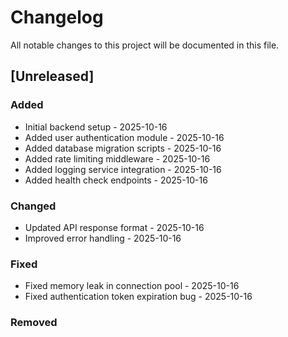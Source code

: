 # Changelog

All notable changes to this project will be documented in this file.

## [Unreleased]

### Added
- Initial backend setup - 2025-10-16
- Added user authentication module - 2025-10-16
- Added database migration scripts - 2025-10-16
- Added rate limiting middleware - 2025-10-16
- Added logging service integration - 2025-10-16
- Added health check endpoints - 2025-10-16

### Changed
- Updated API response format - 2025-10-16
- Improved error handling - 2025-10-16

### Fixed
- Fixed memory leak in connection pool - 2025-10-16
- Fixed authentication token expiration bug - 2025-10-16

### Removed
